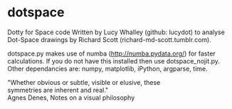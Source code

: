 # dotspace
Dotty for Space code
Written by Lucy Whalley (github: lucydot) to analyse Dot-Space 
drawings by Richard Scott (richard-md-scott.tumblr.com).   

dotspace.py makes use of numba (http://numba.pydata.org/)
for faster calculations. If you do not have this installed 
then use dotspace_nojit.py.
Other dependancies are: numpy, matplotlib, iPython, 
argparse, time.

"Whether obvious or subtle, visible or elusive, these         
symmetries are inherent and real."                            
Agnes Denes, Notes on a visual philosophy                  


